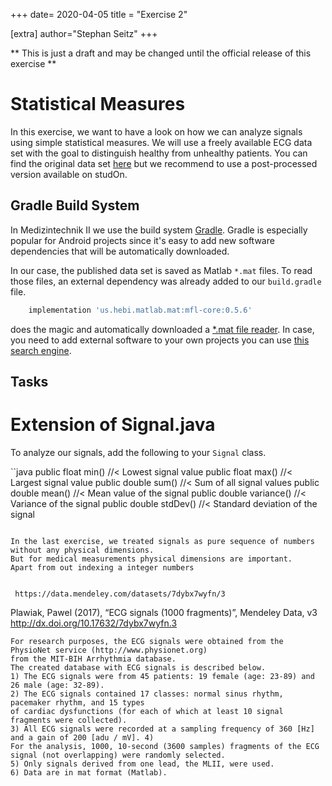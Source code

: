 +++
date= 2020-04-05
title = "Exercise 2"

[extra]
author="Stephan Seitz"
+++


** This is just a draft and may be changed until the official release of this exercise **

# Statistical Measures

In this exercise, we want to have a look on how we can analyze signals using simple statistical measures.
We will use a freely available ECG data set with the goal to distinguish healthy from unhealthy patients.
You can find the original data set [here](https://data.mendeley.com/datasets/7dybx7wyfn/3)
but we recommend to use a post-processed version available on studOn.

## Gradle Build System

In Medizintechnik II we use the build system [Gradle](https://gradle.org/).
Gradle is especially popular for Android projects since it's easy to add new software dependencies that will be automatically
downloaded.

In our case, the published data set is saved as Matlab `*.mat` files.
To read those files, an external dependency was already added to our `build.gradle` file.

```groovy
    implementation 'us.hebi.matlab.mat:mfl-core:0.5.6'
```

does the magic and automatically downloaded a [*.mat file reader](https://github.com/HebiRobotics/MFL).
In case, you need to add external software to your own projects you can use [this search engine](https://search.maven.org/).

## Tasks

# Extension of Signal.java

To analyze our signals, add the following to your `Signal` class.

``java
	public float min()         //< Lowest signal value
	public float max()         //< Largest signal value
	public double sum()        //< Sum of all signal values
	public double mean()       //< Mean value of the signal
    public double variance()   //< Variance of the signal
	public double stdDev()     //< Standard deviation of the signal
```

In the last exercise, we treated signals as pure sequence of numbers without any physical dimensions.
But for medical measurements physical dimensions are important.
Apart from out indexing a integer numbers


 https://data.mendeley.com/datasets/7dybx7wyfn/3

```
 Plawiak, Pawel (2017), “ECG signals (1000 fragments)”, Mendeley Data, v3 http://dx.doi.org/10.17632/7dybx7wyfn.3 
 ```
For research purposes, the ECG signals were obtained from the PhysioNet service (http://www.physionet.org)
from the MIT-BIH Arrhythmia database. 
The created database with ECG signals is described below. 
1) The ECG signals were from 45 patients: 19 female (age: 23-89) and 26 male (age: 32-89).
2) The ECG signals contained 17 classes: normal sinus rhythm, pacemaker rhythm, and 15 types
of cardiac dysfunctions (for each of which at least 10 signal fragments were collected).
3) All ECG signals were recorded at a sampling frequency of 360 [Hz] and a gain of 200 [adu / mV]. 4)
For the analysis, 1000, 10-second (3600 samples) fragments of the ECG signal (not overlapping) were randomly selected.
5) Only signals derived from one lead, the MLII, were used.
6) Data are in mat format (Matlab).
